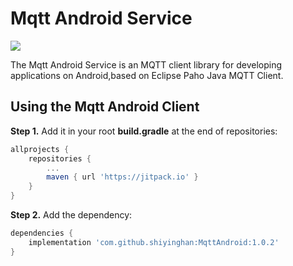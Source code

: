 # Mqtt Android Service

[![](https://jitpack.io/v/shiyinghan/MqttAndroid.svg)](https://jitpack.io/#shiyinghan/MqttAndroid)

The Mqtt Android Service is an MQTT client library for developing applications on Android,based on Eclipse Paho Java MQTT Client.

## Using the Mqtt Android Client

**Step 1.** Add it in your root **build.gradle** at the end of repositories:

```groovy
allprojects {
    repositories {
        ...
        maven { url 'https://jitpack.io' }
    }
}
```

**Step 2.** Add the dependency:

```groovy
dependencies {
    implementation 'com.github.shiyinghan:MqttAndroid:1.0.2'
}
```


